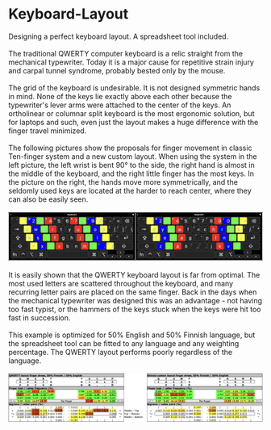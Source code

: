 # Keyboard-Layout
Designing a perfect keyboard layout. A spreadsheet tool included. <br>
<br>
The traditional QWERTY computer keyboard is a relic straight from the mechanical typewriter. Today it is a major cause for repetitive strain injury and carpal tunnel syndrome, probably bested only by the mouse. <br>
<br>
The grid of the keyboard is undesirable. It is not designed symmetric hands in mind. None of the keys lie exactly above each other because the typewriter's lever arms were attached to the center of the keys. An ortholinear or columnar split keyboard is the most ergonomic solution, but for laptops and such, even just the layout makes a huge difference with the finger travel minimized. <br>
<br>
The following pictures show the proposals for finger movement in classic Ten-finger system and a new custom layout. When using the system in the left picture, the left wrist is bent 90° to the side, the right hand is almost in the middle of the keyboard, and the right little finger has the most keys. In the picture on the right, the hands move more symmetrically, and the seldomly used keys are located at the harder to reach center, where they can also be easily seen.<br>
<br>
![Example](Finger_positioning.png) <br>
<br>
It is easily shown that the QWERTY keyboard layout is far from optimal. The most used letters are scattered throughout the keyboard, and many recurring letter pairs are placed on the same finger. Back in the days when the mechanical typewriter was designed this was an advantage - not having too fast typist, or the hammers of the keys stuck when the keys were hit too fast in succession. <br>
<br>
This example is optimized for 50% English and 50% Finnish language, but the spreadsheet tool can be fitted to any language and any weighting percentage. The QWERTY layout performs poorly regardless of the language. <br>
<br>
![Example](Finger_stress_example.png) <br>
<br>
